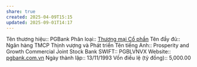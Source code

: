 ```yaml
---
share: true
created: 2025-04-09T15:15
updated: 2025-09-01T14:17
---
```

Tên thương hiệu:: PGBank
Phân loại:: [Thương mại Cổ phần](Th%C6%B0%C6%A1ng%20m%E1%BA%A1i%20C%E1%BB%95%20ph%E1%BA%A7n.md)
Tên đầy đủ:: Ngân hàng TMCP Thịnh vượng và Phát triển
Tên tiếng Anh:: Prosperity and Growth Commercial Joint Stock Bank
SWIFT:: PGBLVNVX
Website:: [pgbank.com.vn](pgbank.com.vn)
Ngày thành lập:: 13/11/1993
Vốn điều lệ (tỷ đồng):: 5,000.00
